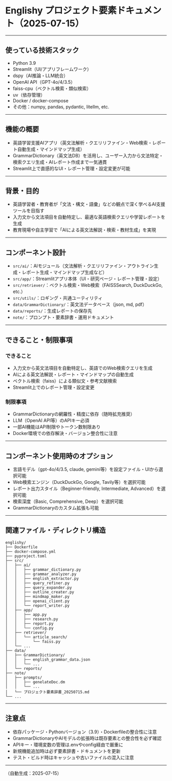 # Englishy プロジェクト要素ドキュメント（2025-07-15）

---

## 使っている技術スタック
- Python 3.9
- Streamlit（UI/アプリフレームワーク）
- dspy（AI推論・LLM統合）
- OpenAI API（GPT-4o/4/3.5）
- faiss-cpu（ベクトル検索・類似検索）
- uv（依存管理）
- Docker / docker-compose
- その他：numpy, pandas, pydantic, litellm, etc.

---

## 機能の概要
- 英語学習支援AIアプリ（英文法解析・クエリリファイン・Web検索・レポート自動生成・マインドマップ生成）
- GrammarDictionary（英文法DB）を活用し、ユーザー入力から文法特定・検索クエリ生成・AIレポート作成まで一気通貫
- Streamlit上で直感的なUI・レポート管理・設定変更が可能

---

## 背景・目的
- 英語学習者・教育者が「文法・構文・語彙」などの観点で深く学べるAI支援ツールを目指す
- 入力文から文法項目を自動特定し、最適な英語検索クエリや学習レポートを生成
- 教育現場や自主学習で「AIによる英文法解説・検索・教材生成」を実現

---

## コンポーネント設計
- `src/ai/`：AIモジュール（文法解析・クエリリファイン・アウトライン生成・レポート生成・マインドマップ生成など）
- `src/app/`：Streamlitアプリ本体（UI・研究ページ・レポート管理・設定）
- `src/retriever/`：ベクトル検索・Web検索（FAISSSearch, DuckDuckGo, etc.）
- `src/utils/`：ロギング・共通ユーティリティ
- `data/GrammarDictionary/`：英文法データベース（json, md, pdf）
- `data/reports/`：生成レポートの保存先
- `note/`：プロンプト・要素辞書・運用ドキュメント

---

## できること・制限事項
### できること
- 入力文から英文法項目を自動特定し、英語でのWeb検索クエリを生成
- AIによる英文法解説・レポート・マインドマップの自動生成
- ベクトル検索（faiss）による類似文・参考文献検索
- Streamlit上でのレポート管理・設定変更

### 制限事項
- GrammarDictionaryの網羅性・精度に依存（随時拡充推奨）
- LLM（OpenAI API等）のAPIキー必須
- 一部AI機能はAPI制限やトークン数制限あり
- Docker環境での依存解決・バージョン整合性に注意

---

## コンポーネント使用時のオプション
- 言語モデル（gpt-4o/4/3.5, claude, gemini等）を設定ファイル・UIから選択可能
- Web検索エンジン（DuckDuckGo, Google, Tavily等）を選択可能
- レポート出力スタイル（Beginner-friendly, Intermediate, Advanced）を選択可能
- 検索深度（Basic, Comprehensive, Deep）を選択可能
- GrammarDictionaryのカスタム拡張も可能

---

## 関連ファイル・ディレクトリ構造
```
englishy/
├── Dockerfile
├── docker-compose.yml
├── pyproject.toml
├── src/
│   ├── ai/
│   │   ├── grammar_dictionary.py
│   │   ├── grammar_analyzer.py
│   │   ├── english_extractor.py
│   │   ├── query_refiner.py
│   │   ├── query_expander.py
│   │   ├── outline_creater.py
│   │   ├── mindmap_maker.py
│   │   ├── openai_client.py
│   │   └── report_writer.py
│   ├── app/
│   │   ├── app.py
│   │   ├── research.py
│   │   ├── report.py
│   │   └── config.py
│   ├── retriever/
│   │   └── article_search/
│   │       └── faiss.py
│   └── ...
├── data/
│   ├── GrammarDictionary/
│   │   ├── english_grammar_data.json
│   │   └── ...
│   └── reports/
├── note/
│   ├── prompts/
│   │   ├── genelateDoc.dm
│   │   └── ...
│   └── プロジェクト要素辞書_20250715.md
└── ...
```

---

## 注意点
- 依存パッケージ・Pythonバージョン（3.9）・Dockerfileの整合性に注意
- GrammarDictionaryやAIモデルの拡張時は既存要素との整合性を必ず確認
- APIキー・環境変数の管理は.envやconfig経由で厳重に
- 新規機能追加時は必ず要素辞書・ドキュメントを更新
- テスト・ビルド時はキャッシュや古いファイルの混入に注意

---

（自動生成：2025-07-15） 